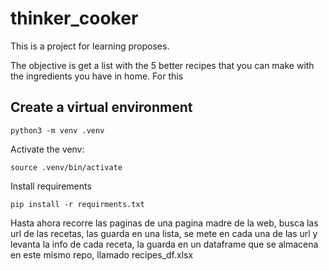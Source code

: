 # thinker_cooker
This is a project for learning proposes.

The objective is get a list with the 5 better recipes that you can make with the ingredients you have in home.
For this 

## Create a virtual environment
`python3 -m venv .venv`

Activate the venv:

`source .venv/bin/activate`

Install requirements 

`pip install -r requirments.txt`

Hasta ahora recorre las paginas de una pagina madre de la web, busca las url de las recetas, las guarda en una lista, se mete en cada una de las url y levanta la info de cada receta, la guarda en un dataframe que se almacena en este mismo repo, llamado recipes_df.xlsx 
